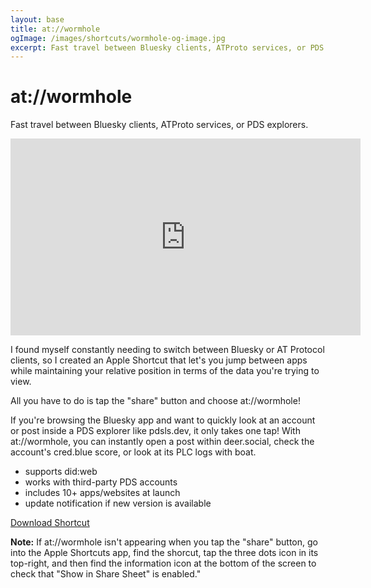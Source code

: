 ```yaml
---
layout: base
title: at://wormhole
ogImage: /images/shortcuts/wormhole-og-image.jpg
excerpt: Fast travel between Bluesky clients, ATProto services, or PDS explorers with this Apple Shortcut.
---
```


# at://wormhole

Fast travel between Bluesky clients, ATProto services, or PDS explorers.

<div class="responsive-iframe-container">
<iframe width="560" height="315" src="https://www.youtube-nocookie.com/embed/w9XQot5otK4?si=5tV21z5PFwAiha96&amp;controls=0" title="YouTube video player" frameborder="0" allow="accelerometer; autoplay; clipboard-write; encrypted-media; gyroscope; picture-in-picture; web-share" referrerpolicy="strict-origin-when-cross-origin" allowfullscreen></iframe>
</div>

I found myself constantly needing to switch between Bluesky or AT Protocol clients, so I created an Apple Shortcut that let's you jump between apps while maintaining your relative position in terms of the data you're trying to view.

All you have to do is tap the "share" button and choose at://wormhole!

If you're browsing the Bluesky app and want to quickly look at an account or post inside a PDS explorer like pdsls.dev, it only takes one tap! With at://wormhole, you can instantly open a post within deer.social, check the account's cred.blue score, or look at its PLC logs with boat.

- supports did:web
- works with third-party PDS accounts
- includes 10+ apps/websites at launch
- update notification if new version is available

[Download Shortcut](https://www.icloud.com/shortcuts/a45cef15e0174de4a81c5da82b776c10)

**Note:** If at://wormhole isn't appearing when you tap the "share" button, go into the Apple Shortcuts app, find the shorcut, tap the three dots icon in its top-right, and then find the information icon at the bottom of the screen to check that "Show in Share Sheet" is enabled."